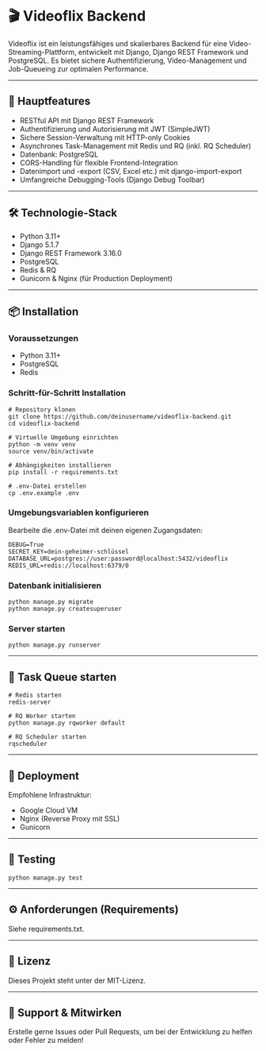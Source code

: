 # 🎬 Videoflix Backend

Videoflix ist ein leistungsfähiges und skalierbares Backend für eine Video-Streaming-Plattform, entwickelt mit Django, Django REST Framework und PostgreSQL. Es bietet sichere Authentifizierung, Video-Management und Job-Queueing zur optimalen Performance.

--- 

## 🚀 Hauptfeatures

- RESTful API mit Django REST Framework
- Authentifizierung und Autorisierung mit JWT (SimpleJWT)
- Sichere Session-Verwaltung mit HTTP-only Cookies
- Asynchrones Task-Management mit Redis und RQ (inkl. RQ Scheduler)
- Datenbank: PostgreSQL
- CORS-Handling für flexible Frontend-Integration
- Datenimport und -export (CSV, Excel etc.) mit django-import-export
- Umfangreiche Debugging-Tools (Django Debug Toolbar)

---

## 🛠️ Technologie-Stack

- Python 3.11+
- Django 5.1.7
- Django REST Framework 3.16.0
- PostgreSQL
- Redis & RQ
- Gunicorn & Nginx (für Production Deployment)

---

## 📦 Installation

### Voraussetzungen

- Python 3.11+
- PostgreSQL 
- Redis

### Schritt-für-Schritt Installation

```
# Repository klonen
git clone https://github.com/deinusername/videoflix-backend.git
cd videoflix-backend

# Virtuelle Umgebung einrichten
python -m venv venv
source venv/bin/activate

# Abhängigkeiten installieren
pip install -r requirements.txt

# .env-Datei erstellen
cp .env.example .env
```

### Umgebungsvariablen konfigurieren

Bearbeite die .env-Datei mit deinen eigenen Zugangsdaten:

```
DEBUG=True
SECRET_KEY=dein-geheimer-schlüssel
DATABASE_URL=postgres://user:password@localhost:5432/videoflix
REDIS_URL=redis://localhost:6379/0
```

### Datenbank initialisieren

```
python manage.py migrate
python manage.py createsuperuser
```

### Server starten

```
python manage.py runserver
```

---

## 🚧 Task Queue starten

```
# Redis starten
redis-server

# RQ Worker starten
python manage.py rqworker default

# RQ Scheduler starten
rqscheduler
```

---

## 🔐 Deployment

Empfohlene Infrastruktur:

- Google Cloud VM
- Nginx (Reverse Proxy mit SSL)
- Gunicorn

--- 

## 🧪 Testing

```
python manage.py test
```

--- 

## ⚙️ Anforderungen (Requirements)

Siehe requirements.txt.

--- 

## 📄 Lizenz

Dieses Projekt steht unter der MIT-Lizenz.

---

## 🙋 Support & Mitwirken

Erstelle gerne Issues oder Pull Requests, um bei der Entwicklung zu helfen oder Fehler zu melden!
